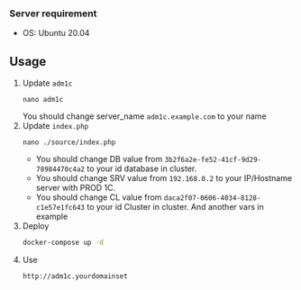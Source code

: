 ### Server requirement

- OS: Ubuntu 20.04


## Usage

1. Update `adm1c`
    ```
    nano adm1c
    ```
    You should change server_name `adm1c.example.com` to your name  
2. Update `index.php`
    ```
    nano ./source/index.php
    ```
   - You should change DB value from `3b2f6a2e-fe52-41cf-9d29-78984470c4a2` to your id database in cluster.
   - You should change SRV value from `192.168.0.2` to your IP/Hostname server with PROD 1C.
   - You should change CL value from `daca2f07-0606-4034-8128-c1e57e1fc643` to your id Cluster in cluster.
    And another vars in example     
2. Deploy
    ```sh
    docker-compose up -d
    ```
2. Use
    ```sh
    http://adm1c.yourdomainset
    ```    
